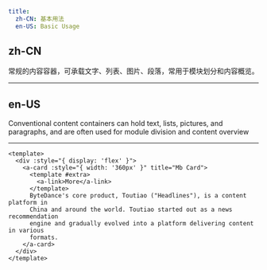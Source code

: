 ```yaml
title:
  zh-CN: 基本用法
  en-US: Basic Usage
```

## zh-CN

常规的内容容器，可承载文字、列表、图片、段落，常用于模块划分和内容概览。

---

## en-US

Conventional content containers can hold text, lists, pictures, and paragraphs, and are often used for module division and content overview

---

```vue
<template>
  <div :style="{ display: 'flex' }">
    <a-card :style="{ width: '360px' }" title="Mb Card">
      <template #extra>
        <a-link>More</a-link>
      </template>
      ByteDance's core product, Toutiao ("Headlines"), is a content platform in
      China and around the world. Toutiao started out as a news recommendation
      engine and gradually evolved into a platform delivering content in various
      formats.
    </a-card>
  </div>
</template>
```
